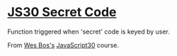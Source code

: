 # [JS30 Secret Code](https://scottgall.github.io/JS30-Secret-Code/)
Function triggered when 'secret' code is keyed by user.

From [Wes Bos's](https://wesbos.com/) [JavaScript30](https://javascript30.com/) course.